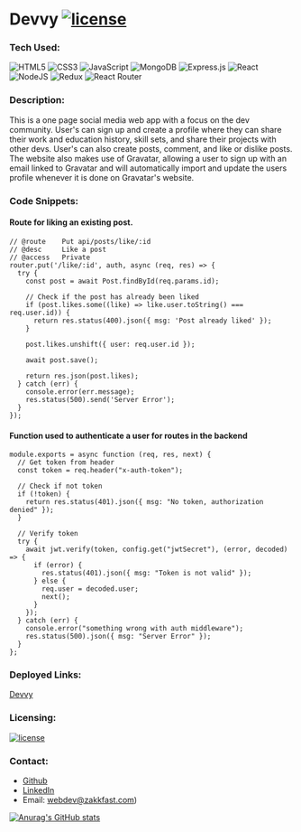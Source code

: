 # Devvy [![license](https://img.shields.io/badge/license-MIT-blue)](https://shields.io)

### Tech Used:

![HTML5](https://img.shields.io/badge/html5-%23E34F26.svg?style=for-the-badge&logo=html5&logoColor=white)
![CSS3](https://img.shields.io/badge/css3-%231572B6.svg?style=for-the-badge&logo=css3&logoColor=white)
![JavaScript](https://img.shields.io/badge/javascript-%23323330.svg?style=for-the-badge&logo=javascript&logoColor=%23F7DF1E)
![MongoDB](https://img.shields.io/badge/MongoDB-%234ea94b.svg?style=for-the-badge&logo=mongodb&logoColor=white)
![Express.js](https://img.shields.io/badge/express.js-%23404d59.svg?style=for-the-badge&logo=express&logoColor=%2361DAFB)
![React](https://img.shields.io/badge/react-%2320232a.svg?style=for-the-badge&logo=react&logoColor=%2361DAFB)
![NodeJS](https://img.shields.io/badge/node.js-6DA55F?style=for-the-badge&logo=node.js&logoColor=white)
![Redux](https://img.shields.io/badge/redux-%23593d88.svg?style=for-the-badge&logo=redux&logoColor=white)
![React Router](https://img.shields.io/badge/React_Router-CA4245?style=for-the-badge&logo=react-router&logoColor=white)

### Description:

This is a one page social media web app with a focus on the dev community. User's can sign up and create a profile where they can share their work and education history, skill sets, and share their projects with other devs. User's can also create posts, comment, and like or dislike posts. The website also makes use of Gravatar, allowing a user to sign up with an email linked to Gravatar and will automatically import and update the users profile whenever it is done on Gravatar's website.

### Code Snippets:

#### Route for liking an existing post.

```
// @route    Put api/posts/like/:id
// @desc     Like a post
// @access   Private
router.put('/like/:id', auth, async (req, res) => {
  try {
    const post = await Post.findById(req.params.id);

    // Check if the post has already been liked
    if (post.likes.some((like) => like.user.toString() === req.user.id)) {
      return res.status(400).json({ msg: 'Post already liked' });
    }

    post.likes.unshift({ user: req.user.id });

    await post.save();

    return res.json(post.likes);
  } catch (err) {
    console.error(err.message);
    res.status(500).send('Server Error');
  }
});
```

#### Function used to authenticate a user for routes in the backend

```
module.exports = async function (req, res, next) {
  // Get token from header
  const token = req.header("x-auth-token");

  // Check if not token
  if (!token) {
    return res.status(401).json({ msg: "No token, authorization denied" });
  }

  // Verify token
  try {
    await jwt.verify(token, config.get("jwtSecret"), (error, decoded) => {
      if (error) {
        res.status(401).json({ msg: "Token is not valid" });
      } else {
        req.user = decoded.user;
        next();
      }
    });
  } catch (err) {
    console.error("something wrong with auth middleware");
    res.status(500).json({ msg: "Server Error" });
  }
};

```

### Deployed Links:

[Devvy](https://afternoon-citadel-56015.herokuapp.com/)

### Licensing:

[![license](https://img.shields.io/badge/license-MIT-blue)](https://shields.io)

### Contact:

- [Github](https://github.com/ZakkFast)
- [LinkedIn](https://www.linkedin.com/in/zachary-fast/)
- Email: webdev@zakkfast.com)

[![Anurag's GitHub stats](https://github-readme-stats.vercel.app/api?username=ZakkFast&theme=dark)](https://github.com/anuraghazra/github-readme-stats)